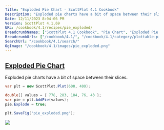 ```yaml
---
Title: "Exploded Pie Chart - ScottPlot 4.1 Cookbook"
Description: "Exploded pie charts have a bit of space between their slices."
Date: 12/11/2023 8:04:06 PM
Version: ScottPlot 4.1.69
URL: /cookbook/4.1/recipes/pie_exploded/
BreadcrumbNames: ["ScottPlot 4.1 Cookbook", "Pie Chart", "Exploded Pie Chart"]
BreadcrumbUrls: ["/cookbook/4.1/", "/cookbook/4.1/category/plottable-pie", "/cookbook/4.1/recipes/pie_exploded/"]
SearchUrl: "/cookbook/4.1/search/"
OgImage: "/cookbook/4.1/images/pie_exploded.png"
---
```


<h2><a href='/cookbook/4.1/recipes/pie_exploded/'>Exploded Pie Chart</a></h2>

Exploded pie charts have a bit of space between their slices.

```cs
var plt = new ScottPlot.Plot(600, 400);

double[] values = { 778, 283, 184, 76, 43 };
var pie = plt.AddPie(values);
pie.Explode = true;

plt.SaveFig("pie_exploded.png");
```

<img src='../../images/pie_exploded.png' class='d-block mx-auto my-5' />


